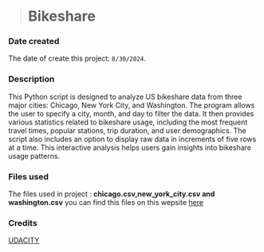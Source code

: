 ># Bikeshare

### Date created
The date of create this project: `8/30/2024`.

### Description
This Python script is designed to analyze US bikeshare data from three major cities: Chicago, New York City, and Washington. The program allows the user to specify a city, month, and day to filter the data. It then provides various statistics related to bikeshare usage, including the most frequent travel times, popular stations, trip duration, and user demographics. The script also includes an option to display raw data in increments of five rows at a time. This interactive analysis helps users gain insights into bikeshare usage patterns.

### Files used
The files used in project : **chicago.csv,new_york_city.csv and washington.csv** you can find this files on this wepsite [here](https://motivateco.com/)
### Credits
[UDACITY](https://github.com/udacity/pdsnd_github.git)
